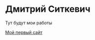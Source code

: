 # Дмитрий Ситкевич
Тут будут мои работы


[ Мой первый сайт ](https://dimasita27.github.io/Firstsite/index.html)
